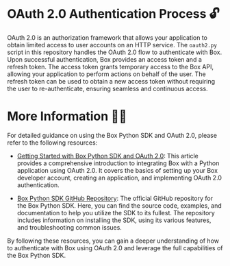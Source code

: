 # OAuth 2.0 Authentication Process 🔓

OAuth 2.0 is an authorization framework that allows your application to obtain limited access to user accounts on an HTTP service. The `oauth2.py` script in this repository handles the OAuth 2.0 flow to authenticate with Box. Upon successful authentication, Box provides an access token and a refresh token. The access token grants temporary access to the Box API, allowing your application to perform actions on behalf of the user. The refresh token can be used to obtain a new access token without requiring the user to re-authenticate, ensuring seamless and continuous access.

# More Information 🧑‍💻

For detailed guidance on using the Box Python SDK and OAuth 2.0, please refer to the following resources:

-   [Getting Started with Box Python SDK and OAuth 2.0](https://medium.com/box-developer-blog/getting-started-with-box-python-sdk-and-oauth-2-0-77607441170d):
    This article provides a comprehensive introduction to integrating Box with a Python application using OAuth 2.0. It covers the basics of setting up your Box developer account, creating an application, and implementing OAuth 2.0 authentication.

-   [Box Python SDK GitHub Repository](https://github.com/box/box-python-sdk-gen):
    The official GitHub repository for the Box Python SDK. Here, you can find the source code, examples, and documentation to help you utilize the SDK to its fullest. The repository includes information on installing the SDK, using its various features, and troubleshooting common issues.

By following these resources, you can gain a deeper understanding of how to authenticate with Box using OAuth 2.0 and leverage the full capabilities of the Box Python SDK.
